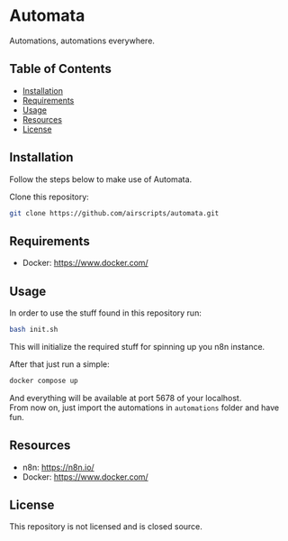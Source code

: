 # Automata
Automations, automations everywhere.

## Table of Contents
- [Installation](#installation)
- [Requirements](#requirements)
- [Usage](#usage)
- [Resources](#resources)
- [License](#license)

## Installation
Follow the steps below to make use of Automata.

Clone this repository:
```bash
git clone https://github.com/airscripts/automata.git
```

## Requirements
- Docker: https://www.docker.com/

## Usage
In order to use the stuff found in this repository run:
```bash
bash init.sh
```
This will initialize the required stuff for spinning up you n8n instance.

After that just run a simple:
```bash
docker compose up
```

And everything will be available at port 5678 of your localhost.  
From now on, just import the automations in `automations` folder and have fun.

## Resources
- n8n: https://n8n.io/
- Docker: https://www.docker.com/

## License  
This repository is not licensed and is closed source.
